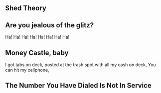 ## Shed Theory

## Are you jealous of the glitz?

Ha! Ha! Ha! Ha! Ha! Ha! Ha! Ha!

## Money Castle, baby

I got tabs on deck, posted at the trash spot with all my cash on deck,
You can hit my cellphone,

## The Number You Have Dialed Is Not In Service
